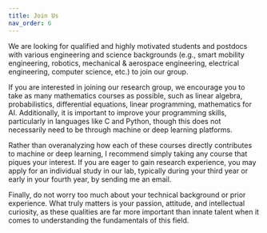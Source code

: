 ```yaml
---
title: Join Us
nav_order: 6
---
```


We are looking for qualified and highly motivated students and postdocs with various engineering and science backgrounds (e.g., smart mobility engineering, robotics, mechanical & aerospace engineering, electrical engineering, computer science, etc.) to join our group. 

If you are interested in joining our research group, we encourage you to take as many mathematics courses as possible, such as linear algebra, probabilistics, differential equations, linear programming, mathematics for AI. Additionally, it is important to improve your programming skills, particularly in languages like C and Python, though this does not necessarily need to be through machine or deep learning platforms. 

Rather than overanalyzing how each of these courses directly contributes to machine or deep learning, I recommend simply taking any course that piques your interest. If you are eager to gain research experience, you may apply for an individual study in our lab, typically during your third year or early in your fourth year, by sending me an email.

Finally, do not worry too much about your technical background or prior experience. What truly matters is your passion, attitude, and intellectual curiosity, as these qualities are far more important than innate talent when it comes to understanding the fundamentals of this field.
